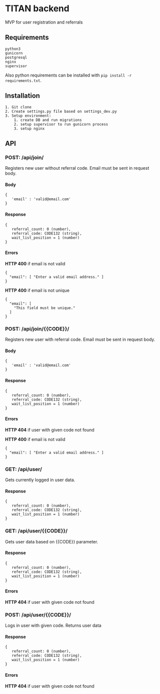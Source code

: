 TITAN backend
=====

MVP for user registration and referrals

Requirements
---

```
python3
gunicorn
postgresql
nginx
supervisor
```
Also python requirements can be installed with `pip install -r requirements.txt`.

Installation
---

    1. Git clone
    2. Create settings.py file based on settings_dev.py
    3. Setup environment:
        1. create DB and run migrations
        2. setup supervisor to run gunicorn process
        3. setup nginx
   
API
---
### POST: /api/join/  

Registers new user without referral code. 
Email must be sent in request body.

#### Body
 ```
 { 
    'email' : 'valid@email.com' 
 }
 ```

#### Response
 ```
 {
    referral_count: 0 (number),
    referral_code: CODE132 (string),
    wait_list_position = 1 (number) 
 } 
 ```

#### Errors


**HTTP 400** if email is not valid
```
{
  "email": [ "Enter a valid email address." ]
}
```

**HTTP 400** if email is not unique
```
{
  "email": [
    "This field must be unique."
  ]
}
```
  
### POST: /api/join/{{CODE}}/ 
Registers new user with referral code. 
Email must be sent in request body.

#### Body
 ```
 { 
    'email' : 'valid@email.com' 
 }
 ```
 
 
#### Response
 ```
 {
    referral_count: 0 (number),
    referral_code: CODE132 (string),
    wait_list_position = 1 (number) 
 } 
 ```

#### Errors

**HTTP 404** if user with given code not found
    
**HTTP 400** if email is not valid
```
{
  "email": [ "Enter a valid email address." ]
}
```

### GET: /api/user/
Gets currently logged in user data.


#### Response
 ```
 {
    referral_count: 0 (number),
    referral_code: CODE132 (string),
    wait_list_position = 1 (number) 
 } 
 ```

### GET: /api/user/{{CODE}}/ 
Gets user data based on {{CODE}} parameter.


#### Response
 ```
 {
    referral_count: 0 (number),
    referral_code: CODE132 (string),
    wait_list_position = 1 (number) 
 } 
 ```

#### Errors

**HTTP 404** if user with given code not found
    
    

### POST: /api/user/{{CODE}}/ 
Logs in user with given code. Returns user data


#### Response
 ```
 {
    referral_count: 0 (number),
    referral_code: CODE132 (string),
    wait_list_position = 1 (number) 
 } 
 ```

#### Errors    
    
**HTTP 404** if user with given code not found
